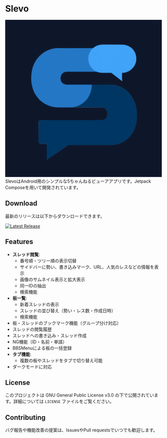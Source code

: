# Slevo

![アプリアイコン](./assets/app_icon.png)
SlevoはAndroid用のシンプルな5ちゃんねるビューアアプリです。Jetpack Composeを用いて開発されています。


## Download

最新のリリースは以下からダウンロードできます。

[![Latest Release](https://img.shields.io/github/v/release/cuore-mm/Slevo.svg)](https://github.com/cuore-mm/Slevo/releases)


## Features

* **スレッド閲覧**:
  * 番号順・ツリー順の表示切替
  * サイドバーに勢い、書き込みマーク、URL、人気のレスなどの情報を表示
  * 画像のサムネイル表示と拡大表示
  * 同一IDの抽出
  * 検索機能
* **板一覧**:
  * 新着スレッドの表示
  * スレッドの並び替え（勢い・レス数・作成日時）
  * 検索機能
* 板・スレッドのブックマーク機能（グループ分け対応）
* スレッドの閲覧履歴
* スレッドへの書き込み・スレッド作成
* NG機能（ID・名前・単語）
* BBSMenuによる板の一括登録
* **タブ機能**:
  * 複数の板やスレッドをタブで切り替え可能
* ダークモードに対応


## License

このプロジェクトは GNU General Public License v3.0 の下で公開されています。詳細については `LICENSE` ファイルをご覧ください。


## Contributing

バグ報告や機能改善の提案は、IssuesやPull requestsでいつでも歓迎します。
